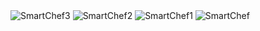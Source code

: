 <div>
    <img src="https://github.com/user-attachments/assets/f36b811a-d6dc-45eb-8929-6bd95836c486" alt="SmartChef3" />
    <img src="https://github.com/user-attachments/assets/cd12e284-6aef-4029-8b2a-6103372c4b17" alt="SmartChef2" />
    <img src="https://github.com/user-attachments/assets/6549f0bf-9ea0-46fe-877b-93ac96f4cf22" alt="SmartChef1" />
    <img src="https://github.com/user-attachments/assets/0ceb2ebc-2e65-4ef1-856c-d2657ec1c60e" alt="SmartChef" />
</div>
